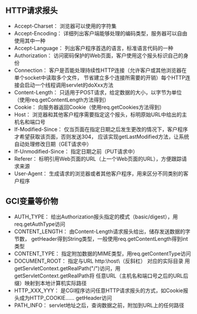 ## HTTP请求报头
* Accept-Charset：
    浏览器可以使用的字符集
* Accept-Encoding：
    详细列出客户端能够处理的编码类型，服务器可以自由使用其中一种
* Accept-Language：
    列出客户程序首选的语言，标准语言代码的一种
* Authorization：
    访问密码保护的Web页面，客户使用这个报头标识自己的身份
* Connection：
    客户是否能处理持续性HTTP连接（允许客户或其他浏览器在单个socket中读取多个文件，
        节省建立多个连接所需要的开销）每个HTTP连接会启动一个线程调用servlet的doXxx方法
* Content-Length：
    只适用于POST请求，给定数据的大小，以字节为单位（使用req.getContentLength方法得到）
* Cookie：
    向服务器返回Cookie（使用req.getCookies方法得到）
* Host：
    浏览器和其他客户程序需要指定这个报头，标明原始URL中给出的主机名和端口号
* If-Modified-Since：
    仅当页面在指定日期之后发生更改的情况下，客户程序才希望获取该页面，否则发送304，
        应该实现getLastModified方法，让系统自动处理修改日期（GET请求中）
* If-Unmodified-Since：
    指定日期之前（PUT请求中）
* Referer：
    标明引用Web页面的URL（上一个Web页面的URL），方便跟踪请求来源
* User-Agent：
    生成请求的浏览器或者其他客户程序，用来区分不同类别的客户程序
    
    
    
## GCI变量等价物
* AUTH_TYPE：
    给出Authorization报头指定的模式（basic/digest），用req.getAuthType访问
* CONTENT_LENGTH：
    由Content-Length请求报头给出，储存发送数据的字节数，
        getHeader得到String类型，一般使用req.getContentLength得到int类型
* CONTENT_TYPE：
    指定附加数据的MIME类型，用req.getContentType访问
* DOCUMENT_ROOT：
    指定与URL http:\\host\（反斜杠） 对应的实际目录
    用getServletContext.getRealPath("/")访问，用getServletContext.getRealPath将
        任意URL（主机名和端口号之后的URL后缀）映射到本地计算机实际路径
* HTTP_XXX_YYY：
    是CGI程序访问任意HTTP请求报头的方式，如Cookie报头成为HTTP_COOKIE……
    getHeader访问
* PATH_INFO：
    servlet地址之后，查询数据之前，附加到URL上的任何路径